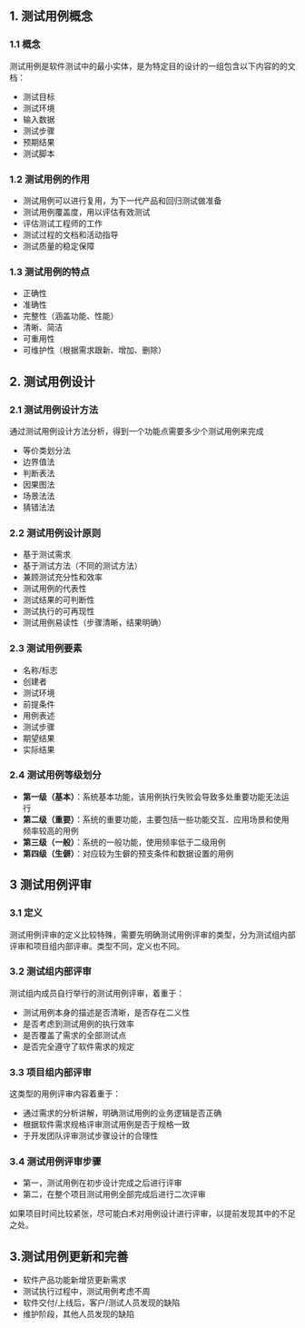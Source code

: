 ## 1. 测试用例概念
### 1.1 概念

测试用例是软件测试中的最小实体，是为特定目的设计的一组包含以下内容的的文档：

- 测试目标
- 测试环境
- 输入数据
- 测试步骤
- 预期结果
- 测试脚本

### 1.2 测试用例的作用

- 测试用例可以进行复用，为下一代产品和回归测试做准备
- 测试用例覆盖度，用以评估有效测试
- 评估测试工程师的工作
- 测试过程的文档和活动指导
- 测试质量的稳定保障

### 1.3 测试用例的特点
- 正确性
- 准确性
- 完整性（涵盖功能、性能）
- 清晰、简洁
- 可重用性
- 可维护性（根据需求跟新、增加、删除）

## 2. 测试用例设计
### 2.1 测试用例设计方法
通过测试用例设计方法分析，得到一个功能点需要多少个测试用例来完成
- 等价类划分法
- 边界值法
- 判断表法
- 因果图法
- 场景法法
- 猜错法法

### 2.2 测试用例设计原则
- 基于测试需求
- 基于测试方法（不同的测试方法）
- 兼顾测试充分性和效率
- 测试用例的代表性
- 测试结果的可判断性
- 测试执行的可再现性
- 测试用例易读性（步骤清晰，结果明确）

### 2.3 测试用例要素
- 名称/标志
- 创建者
- 测试环境
- 前提条件
- 用例表述
- 测试步骤
- 期望结果
- 实际结果

### 2.4 测试用例等级划分
- **第一级（基本）**：系统基本功能，该用例执行失败会导致多处重要功能无法运行
- **第二级（重要）**：系统的重要功能，主要包括一些功能交互、应用场景和使用频率较高的用例
- **第三级（一般）**：系统的一般功能，使用频率低于二级用例
- **第四级（生僻）**：对应较为生僻的预支条件和数据设置的用例

## 3 测试用例评审
### 3.1 定义
测试用例评审的定义比较特殊，需要先明确测试用例评审的类型，分为测试组内部评审和项目组内部评审。类型不同，定义也不同。

### 3.2 测试组内部评审
测试组内成员自行举行的测试用例评审，着重于：

- 测试用例本身的描述是否清晰，是否存在二义性
- 是否考虑到测试用例的执行效率
- 是否覆盖了需求的全部测试点
- 是否完全遵守了软件需求的规定

### 3.3 项目组内部评审
这类型的用例评审内容着重于：

- 通过需求的分析讲解，明确测试用例的业务逻辑是否正确
- 根据软件需求规格评审测试用例是否于规格一致
- 于开发团队评审测试步骤设计的合理性

### 3.4 测试用例评审步骤

- 第一，测试用例在初步设计完成之后进行评审
- 第二，在整个项目测试用例全部完成后进行二次评审
  
如果项目时间比较紧张，尽可能白术对用例设计进行评审，以提前发现其中的不足之处。

## 3.测试用例更新和完善

- 软件产品功能新增货更新需求
- 测试执行过程中，测试用例考虑不周
- 软件交付/上线后，客户/测试人员发现的缺陷
- 维护阶段，其他人员发现的缺陷

